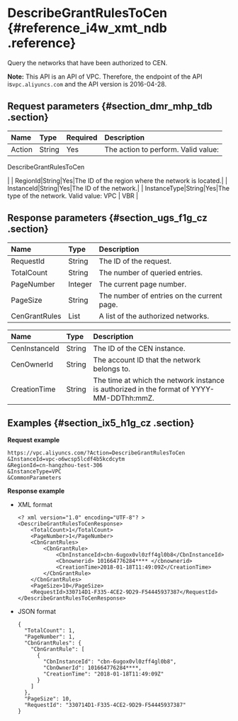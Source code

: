 # DescribeGrantRulesToCen {#reference_i4w_xmt_ndb .reference}

Query the networks that have been authorized to CEN.

**Note:** This API is an API of VPC. Therefore, the endpoint of the API is`vpc.aliyuncs.com` and the API version is 2016-04-28.

## Request parameters {#section_dmr_mhp_tdb .section}

|Name|Type|Required|Description|
|:---|:---|:-------|:----------|
| Action|String|Yes| The action to perform. Valid value:

  DescribeGrantRulesToCen 

 |
| RegionId|String|Yes|The ID of the region where the network is located.|
| InstanceId|String|Yes|The ID of the network.|
| InstanceType|String|Yes|The type of the network. Valid value: VPC | VBR |

## Response parameters {#section_ugs_f1g_cz .section}

|Name|Type|Description|
|:---|:---|:----------|
| RequestId|String|The ID of the request.|
| TotalCount|String|The number of queried entries.|
| PageNumber|Integer|The current page number.|
| PageSize|String|The number of entries on the current page.|
| CenGrantRules|List|A list of the authorized networks.|

|Name|Type|Description|
|:---|:---|:----------|
| CenInstanceId|String|The ID of the CEN instance.|
| CenOwnerId|String|The account ID that the network belongs to.|
| CreationTime|String|The time at which the network instance is authorized in the format of YYYY-MM-DDThh:mmZ.|

## Examples {#section_ix5_h1g_cz .section}

 **Request example**

``` {#createVPCpub}
https://vpc.aliyuncs.com/?Action=DescribeGrantRulesToCen
&InstanceId=vpc-o6wcsp5lcdf4b5kcdcytm
&RegionId=cn-hangzhou-test-306
&InstanceType=VPC
&CommonParameters
```

 **Response example** 

-   XML format

    ```
    <? xml version="1.0" encoding="UTF-8"? >
    <DescribeGrantRulesToCenResponse>
        <TotalCount>1</TotalCount>
        <PageNumber>1</PageNumber>
        <CbnGrantRules>
            <CbnGrantRule>
                <CbnInstanceId>cbn-6ugox0vl0zff4gl0b8</CbnInstanceId>
                <Cbnownerid> 101664776284**** </cbnownerid>
                <CreationTime>2018-01-18T11:49:09Z</CreationTime>
            </CbnGrantRule>
        </CbnGrantRules>
        <PageSize>10</PageSize>
        <RequestId>330714D1-F335-4CE2-9D29-F54445937387</RequestId>
    </DescribeGrantRulesToCenResponse>
    ```

-   JSON format

    ```
    {
      "TotalCount": 1,
      "PageNumber": 1,
      "CbnGrantRules": {
        "CbnGrantRule": [
          {
            "CbnInstanceId": "cbn-6ugox0vl0zff4gl0b8",
            "CbnOwnerId": 101664776284****,
            "CreationTime": "2018-01-18T11:49:09Z"
          }
        ]
      },
      "PageSize": 10,
      "RequestId": "330714D1-F335-4CE2-9D29-F54445937387"
    }
    ```


